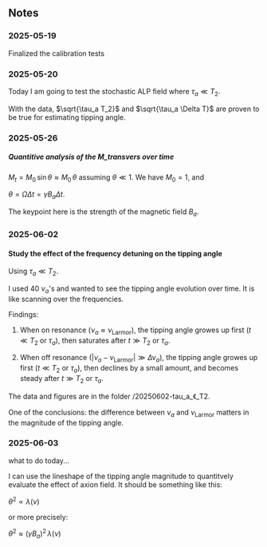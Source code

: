 ## Notes

### 2025-05-19

Finalized the calibration tests

### 2025-05-20

Today I am going to test the stochastic ALP field where $\tau_a \ll T_2$. 

With the data, $\sqrt{\tau_a T_2}$ and $\sqrt{\tau_a \Delta T}$ are proven to be true for estimating tipping angle. 

### 2025-05-26

##### Quantitive analysis of the M_transvers over time

$M_t = M_0 \, \sin\theta \approx  M_0 \,\theta$ assuming $\theta\ll1$. We have $M_0=1$, and 

$\theta=\Omega \Delta t = \gamma B_a \Delta t$. 

The keypoint here is the strength of the magnetic field $B_a$. 


### 2025-06-02

#### Study the effect of the frequency detuning on the tipping angle

Using $\tau_a \ll T_2$. 

I used 40 $\nu_a$'s and wanted to see the tipping angle evolution over time. It is like scanning over the frequencies. 

Findings: 

1. When on resonance ($\nu_a\approx\nu_\mathrm{Larmor}$), the tipping angle growes up first ($t\ll T_2 \text{ or } \tau_a$), then saturates after $t\gg T_2 \text{ or } \tau_a$. 

2. When off resonance ($|\nu_a-\nu_\mathrm{Larmor}|\gg \Delta\nu_a$), the tipping angle growes up first ($t\ll T_2 \text{ or } \tau_a$), then declines by a small amount, and becomes steady after $t\gg T_2 \text{ or } \tau_a$. 

The data and figures are in the folder /20250602-tau_a_《_T2. 

One of the conclusions: the difference between $\nu_a$ and $\nu_\mathrm{Larmor}$ matters in the magnitude of the tipping angle. 

### 2025-06-03

what to do today...

I can use the lineshape of the tipping angle magnitude to quantitvely evaluate the effect of axion field. It should be something like this:

$\theta^2 \propto \lambda(\nu)$

or more precisely:

$\theta^2 \approx (\gamma B_a)^2\, \lambda(\nu)$
